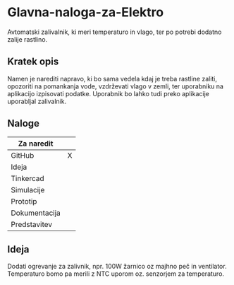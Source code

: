 # Glavna-naloga-za-Elektro
Avtomatski zalivalnik, ki meri temperaturo in vlago, ter po potrebi dodatno zalije rastlino.

## Kratek opis
Namen je narediti napravo, ki bo sama vedela kdaj je treba rastline zaliti, 
opozoriti na pomankanja vode, vzdrževati vlago v zemli,
ter uporabniku na aplikacijo izpisovati podatke.
Uporabnik bo lahko tudi preko aplikacije uporabljal zalivalnik.



## Naloge
|     Za naredit       |        |
|-------------------|:---------------|
|  GitHub        |    X          |
|  Ideja       |            | 
|  Tinkercad       |            |         
|  Simulacije    |             |         
|  Prototip       |            |    
|  Dokumentacija       |            |   
|  Predstavitev       |            |    

## Ideja

Dodati ogrevanje za zalivnik, npr. 100W žarnico oz majhno peč in ventilator. Temperaturo bomo pa merili z NTC uporom oz. senzorjem za temperaturo.
